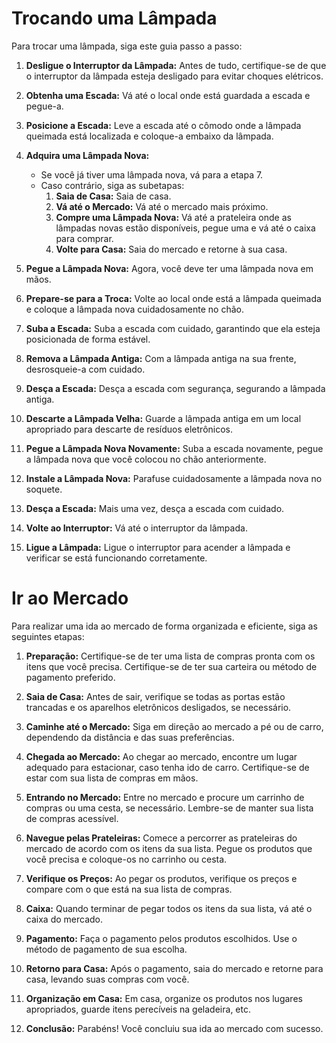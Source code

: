 
# Trocando uma Lâmpada

Para trocar uma lâmpada, siga este guia passo a passo:

1. **Desligue o Interruptor da Lâmpada:** Antes de tudo, certifique-se de que o interruptor da lâmpada esteja desligado para evitar choques elétricos.

2. **Obtenha uma Escada:** Vá até o local onde está guardada a escada e pegue-a.

3. **Posicione a Escada:** Leve a escada até o cômodo onde a lâmpada queimada está localizada e coloque-a embaixo da lâmpada.

4. **Adquira uma Lâmpada Nova:**
   - Se você já tiver uma lâmpada nova, vá para a etapa 7.
   - Caso contrário, siga as subetapas:
     1. **Saia de Casa:** Saia de casa.
     2. **Vá até o Mercado:** Vá até o mercado mais próximo.
     3. **Compre uma Lâmpada Nova:** Vá até a prateleira onde as lâmpadas novas estão disponíveis, pegue uma e vá até o caixa para comprar.
     4. **Volte para Casa:** Saia do mercado e retorne à sua casa.

5. **Pegue a Lâmpada Nova:** Agora, você deve ter uma lâmpada nova em mãos.

6. **Prepare-se para a Troca:** Volte ao local onde está a lâmpada queimada e coloque a lâmpada nova cuidadosamente no chão.

7. **Suba a Escada:** Suba a escada com cuidado, garantindo que ela esteja posicionada de forma estável.

8. **Remova a Lâmpada Antiga:** Com a lâmpada antiga na sua frente, desrosqueie-a com cuidado.

9. **Desça a Escada:** Desça a escada com segurança, segurando a lâmpada antiga.

10. **Descarte a Lâmpada Velha:** Guarde a lâmpada antiga em um local apropriado para descarte de resíduos eletrônicos.

11. **Pegue a Lâmpada Nova Novamente:** Suba a escada novamente, pegue a lâmpada nova que você colocou no chão anteriormente.

12. **Instale a Lâmpada Nova:** Parafuse cuidadosamente a lâmpada nova no soquete.

13. **Desça a Escada:** Mais uma vez, desça a escada com cuidado.

14. **Volte ao Interruptor:** Vá até o interruptor da lâmpada.

15. **Ligue a Lâmpada:** Ligue o interruptor para acender a lâmpada e verificar se está funcionando corretamente.


# Ir ao Mercado

Para realizar uma ida ao mercado de forma organizada e eficiente, siga as seguintes etapas:

1. **Preparação:** Certifique-se de ter uma lista de compras pronta com os itens que você precisa. Certifique-se de ter sua carteira ou método de pagamento preferido.

2. **Saia de Casa:** Antes de sair, verifique se todas as portas estão trancadas e os aparelhos eletrônicos desligados, se necessário.

3. **Caminhe até o Mercado:** Siga em direção ao mercado a pé ou de carro, dependendo da distância e das suas preferências.

4. **Chegada ao Mercado:** Ao chegar ao mercado, encontre um lugar adequado para estacionar, caso tenha ido de carro. Certifique-se de estar com sua lista de compras em mãos.

5. **Entrando no Mercado:** Entre no mercado e procure um carrinho de compras ou uma cesta, se necessário. Lembre-se de manter sua lista de compras acessível.

6. **Navegue pelas Prateleiras:** Comece a percorrer as prateleiras do mercado de acordo com os itens da sua lista. Pegue os produtos que você precisa e coloque-os no carrinho ou cesta.

7. **Verifique os Preços:** Ao pegar os produtos, verifique os preços e compare com o que está na sua lista de compras.

8. **Caixa:** Quando terminar de pegar todos os itens da sua lista, vá até o caixa do mercado.

9. **Pagamento:** Faça o pagamento pelos produtos escolhidos. Use o método de pagamento de sua escolha.

10. **Retorno para Casa:** Após o pagamento, saia do mercado e retorne para casa, levando suas compras com você.

11. **Organização em Casa:** Em casa, organize os produtos nos lugares apropriados, guarde itens perecíveis na geladeira, etc.

12. **Conclusão:** Parabéns! Você concluiu sua ida ao mercado com sucesso.
